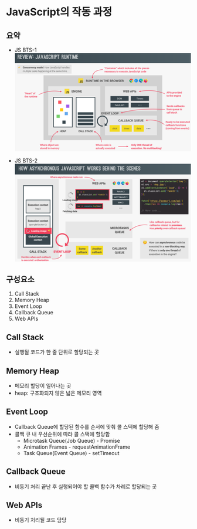 # JavaScript의 작동 과정

## 요약

- JS BTS-1
  ![how_js_works](./js_img/js_runtime.png)

- JS BTS-2
  ![how_js_works2](./js_img/js_runtime2.png)

## 구성요소

1. Call Stack
2. Memory Heap
3. Event Loop
4. Callback Queue
5. Web APIs

## Call Stack

- 실행될 코드가 한 줄 단위로 할당되는 곳

## Memory Heap

- 메모리 할당이 일어나는 곳
- heap: 구조화되지 않은 넓은 메모리 영역

## Event Loop

- Callback Queue에 할당된 함수를 순서에 맞춰 콜 스택에 할당해 줌
- 콜백 큐 내 우선순위에 따라 콜 스택에 할당함
  - Microtask Queue(Job Queue) - Promise
  - Animation Frames - requestAnimationFrame
  - Task Queue(Event Queue) - setTimeout

## Callback Queue

- 비동기 처리 끝난 후 실행되어야 할 콜백 함수가 차례로 할당되는 곳

## Web APIs

- 비동기 처리될 코드 담당
